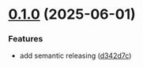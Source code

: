 # [0.1.0](https://github.com/chrisingenhaag/brass-notehelper/compare/v0.0.12...v0.1.0) (2025-06-01)


### Features

* add semantic releasing ([d342d7c](https://github.com/chrisingenhaag/brass-notehelper/commit/d342d7c92a9123362684f2ac270a4015706a71f8))
